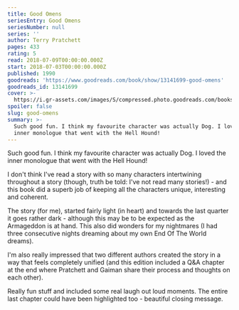 ```yaml
---
title: Good Omens
seriesEntry: Good Omens
seriesNumber: null
series: ''
author: Terry Pratchett
pages: 433
rating: 5
read: 2018-07-09T00:00:00.000Z
start: 2018-07-03T00:00:00.000Z
published: 1990
goodreads: 'https://www.goodreads.com/book/show/13141699-good-omens'
goodreads_id: 13141699
cover: >-
  https://i.gr-assets.com/images/S/compressed.photo.goodreads.com/books/1565466365l/13141699._SX315_.jpg
spoiler: false
slug: good-omens
summary: >-
  Such good fun. I think my favourite character was actually Dog. I loved the
  inner monologue that went with the Hell Hound!
---
```

Such good fun. I think my favourite character was actually Dog. I loved the inner monologue that went with the Hell Hound!  
  
I don't think I've read a story with so many characters intertwining throughout a story (though, truth be told: I've not read many stories!) - and this book did a superb job of keeping all the characters unique, interesting and coherent.  
  
The story (for me), started fairly light (in heart) and towards the last quarter it goes rather dark - although this may be to be expected as the Armageddon is at hand. This also did wonders for my nightmares (I had three consecutive nights dreaming about my own End Of The World dreams).  
  
I'm also really impressed that two different authors created the story in a way that feels completely unified (and this edition included a Q&A chapter at the end where Pratchett and Gaiman share their process and thoughts on each other).  
  
Really fun stuff and included some real laugh out loud moments. The entire last chapter could have been highlighted too - beautiful closing message.
